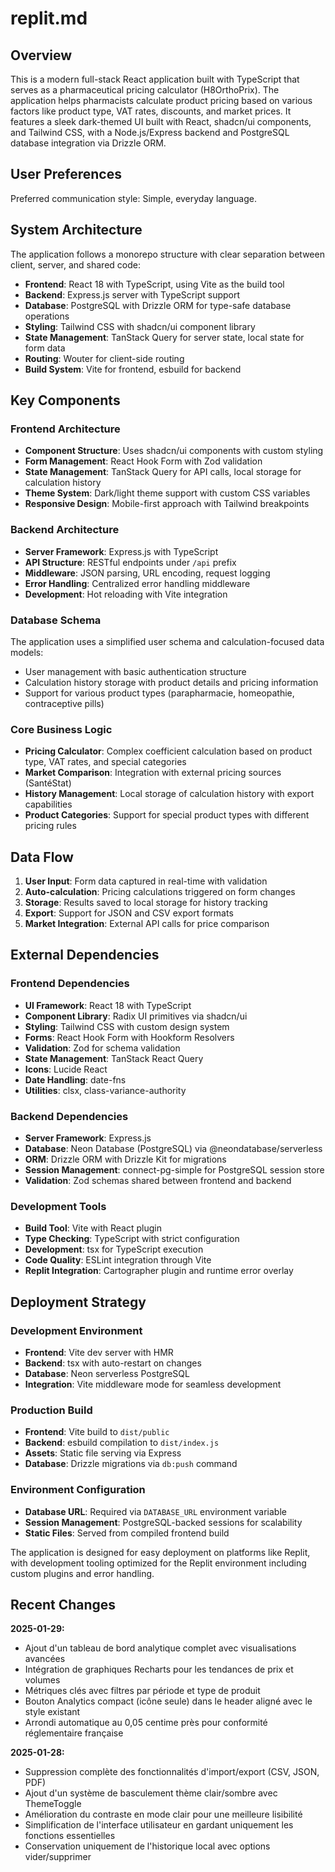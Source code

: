 # replit.md

## Overview

This is a modern full-stack React application built with TypeScript that serves as a pharmaceutical pricing calculator (H8OrthoPrix). The application helps pharmacists calculate product pricing based on various factors like product type, VAT rates, discounts, and market prices. It features a sleek dark-themed UI built with React, shadcn/ui components, and Tailwind CSS, with a Node.js/Express backend and PostgreSQL database integration via Drizzle ORM.

## User Preferences

Preferred communication style: Simple, everyday language.

## System Architecture

The application follows a monorepo structure with clear separation between client, server, and shared code:

- **Frontend**: React 18 with TypeScript, using Vite as the build tool
- **Backend**: Express.js server with TypeScript support
- **Database**: PostgreSQL with Drizzle ORM for type-safe database operations
- **Styling**: Tailwind CSS with shadcn/ui component library
- **State Management**: TanStack Query for server state, local state for form data
- **Routing**: Wouter for client-side routing
- **Build System**: Vite for frontend, esbuild for backend

## Key Components

### Frontend Architecture
- **Component Structure**: Uses shadcn/ui components with custom styling
- **Form Management**: React Hook Form with Zod validation
- **State Management**: TanStack Query for API calls, local storage for calculation history
- **Theme System**: Dark/light theme support with custom CSS variables
- **Responsive Design**: Mobile-first approach with Tailwind breakpoints

### Backend Architecture
- **Server Framework**: Express.js with TypeScript
- **API Structure**: RESTful endpoints under `/api` prefix
- **Middleware**: JSON parsing, URL encoding, request logging
- **Error Handling**: Centralized error handling middleware
- **Development**: Hot reloading with Vite integration

### Database Schema
The application uses a simplified user schema and calculation-focused data models:
- User management with basic authentication structure
- Calculation history storage with product details and pricing information
- Support for various product types (parapharmacie, homeopathie, contraceptive pills)

### Core Business Logic
- **Pricing Calculator**: Complex coefficient calculation based on product type, VAT rates, and special categories
- **Market Comparison**: Integration with external pricing sources (SantéStat)
- **History Management**: Local storage of calculation history with export capabilities
- **Product Categories**: Support for special product types with different pricing rules

## Data Flow

1. **User Input**: Form data captured in real-time with validation
2. **Auto-calculation**: Pricing calculations triggered on form changes
3. **Storage**: Results saved to local storage for history tracking
4. **Export**: Support for JSON and CSV export formats
5. **Market Integration**: External API calls for price comparison

## External Dependencies

### Frontend Dependencies
- **UI Framework**: React 18 with TypeScript
- **Component Library**: Radix UI primitives via shadcn/ui
- **Styling**: Tailwind CSS with custom design system
- **Forms**: React Hook Form with Hookform Resolvers
- **Validation**: Zod for schema validation
- **State Management**: TanStack React Query
- **Icons**: Lucide React
- **Date Handling**: date-fns
- **Utilities**: clsx, class-variance-authority

### Backend Dependencies
- **Server Framework**: Express.js
- **Database**: Neon Database (PostgreSQL) via @neondatabase/serverless
- **ORM**: Drizzle ORM with Drizzle Kit for migrations
- **Session Management**: connect-pg-simple for PostgreSQL session store
- **Validation**: Zod schemas shared between frontend and backend

### Development Tools
- **Build Tool**: Vite with React plugin
- **Type Checking**: TypeScript with strict configuration
- **Development**: tsx for TypeScript execution
- **Code Quality**: ESLint integration through Vite
- **Replit Integration**: Cartographer plugin and runtime error overlay

## Deployment Strategy

### Development Environment
- **Frontend**: Vite dev server with HMR
- **Backend**: tsx with auto-restart on changes
- **Database**: Neon serverless PostgreSQL
- **Integration**: Vite middleware mode for seamless development

### Production Build
- **Frontend**: Vite build to `dist/public`
- **Backend**: esbuild compilation to `dist/index.js`
- **Assets**: Static file serving via Express
- **Database**: Drizzle migrations via `db:push` command

### Environment Configuration
- **Database URL**: Required via `DATABASE_URL` environment variable
- **Session Management**: PostgreSQL-backed sessions for scalability
- **Static Files**: Served from compiled frontend build

The application is designed for easy deployment on platforms like Replit, with development tooling optimized for the Replit environment including custom plugins and error handling.

## Recent Changes

**2025-01-29:**
- Ajout d'un tableau de bord analytique complet avec visualisations avancées
- Intégration de graphiques Recharts pour les tendances de prix et volumes
- Métriques clés avec filtres par période et type de produit
- Bouton Analytics compact (icône seule) dans le header aligné avec le style existant
- Arrondi automatique au 0,05 centime près pour conformité réglementaire française

**2025-01-28:**
- Suppression complète des fonctionnalités d'import/export (CSV, JSON, PDF)
- Ajout d'un système de basculement thème clair/sombre avec ThemeToggle
- Amélioration du contraste en mode clair pour une meilleure lisibilité
- Simplification de l'interface utilisateur en gardant uniquement les fonctions essentielles
- Conservation uniquement de l'historique local avec options vider/supprimer